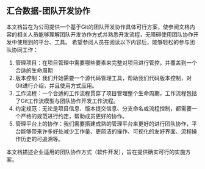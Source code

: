 ## 汇合数据-团队开发协作

本文档旨在为公司提供一个基于Git的团队开发协作具体可行方案，使参阅文档内容的相关人员能够理解团队开发协作方式并熟悉开发流程，无障碍使用团队协作开发中使用到的平台、工具。
希望参阅人员在阅读以下内容后，能够轻松的参与团队协同工作：

 1. 管理项目：在项目管理中需要哪些要素来完整对项目进行管控，并覆盖到一个合适的生命周期
 2. 版本控制：我们开始需要一个源代码管理工具，帮助我们代码版本控制，对Git进行介绍，并且使用方式应用。
 3. 工作流程：一个合适的工作流程贯穿了项目管理整个生命周期，工作流程包括了Git工作流模型与团队协作开发工作流程。 
 4. 约定规范：无论是项目信息、版本提交信息、分支命名或流程控制，都需要一个严格的规范进行约定，帮助成员更好的协作。
 5. 管理平台上的协作：我们需要搭建成熟的管理平台来更好的进行团队协作，平台能够带来许多好处减少工作量、更简洁的操作、可视化的友好界面、流程操作历史的可追溯等。
 
本文档描述企业适用的团队协作方式（软件开发），旨在提供确实可行的实施方案。